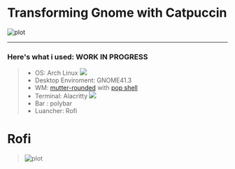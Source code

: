 #  Transforming Gnome with Catpuccin

![plot](https://i.imgur.com/swAcMbZ.png)

---
### Here's what i used: WORK IN PROGRESS
>- OS: Arch Linux ![](https://i.imgur.com/kG788YU.png)
>- Desktop Enviroment: GNOME41.3
>- WM: [mutter-rounded](https://github.com/yilozt/mutter-rounded) with [pop shell](https://github.com/pop-os/shell)
>- Terminal: Alacritty ![](https://i.imgur.com/CLIcWjU.png)
>- Bar :  polybar
>- Luancher: Rofi


# Rofi
> ![plot](https://github.com/LucaErr/MyGnomeRice/blob/main/pictures/rofi.gif?raw=true)
